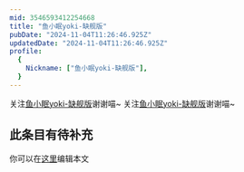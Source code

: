 ```yaml
---
mid: 3546593412254668
title: "鱼小眠yoki-缺舰版"
pubDate: "2024-11-04T11:26:46.925Z"
updatedDate: "2024-11-04T11:26:46.925Z"
profile:
  {
    Nickname: ["鱼小眠yoki-缺舰版"],
  }
---
```


关注[鱼小眠yoki-缺舰版](https://space.bilibili.com/3546593412254668)谢谢喵~ 关注[鱼小眠yoki-缺舰版](https://space.bilibili.com/3546593412254668)谢谢喵~

## 此条目有待补充
你可以在[这里](https://github.com/Yuhanawa/VTuber.ICU/edit/master/src/content/v/鱼小眠yoki-缺舰版/index.md)编辑本文
